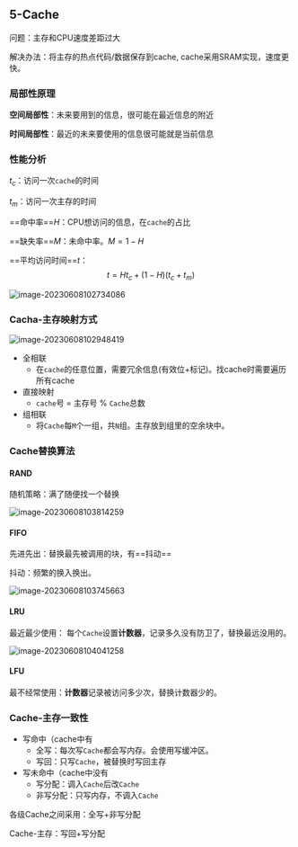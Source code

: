 ## 5-Cache

问题：主存和CPU速度差距过大

解决办法：将主存的热点代码/数据保存到cache, cache采用SRAM实现，速度更快。

### 局部性原理

**空间局部性**：未来要用到的信息，很可能在最近信息的附近

**时间局部性**：最近的未来要使用的信息很可能就是当前信息



### 性能分析

$t_c$：访问一次`cache`的时间

$t_m$：访问一次主存的时间

==命中率==$H$：CPU想访问的信息，在`cache`的占比

==缺失率==$M$：未命中率。$M=1-H$

==平均访问时间==$t$：$$t = Ht_c + (1-H)(t_c+t_m)$$

![image-20230608102734086](https://pic-1257412153.cos.ap-nanjing.myqcloud.com/images/2023/06/08/image-20230608102734086-6c0a60.png)

### Cacha-主存映射方式

![image-20230608102948419](https://pic-1257412153.cos.ap-nanjing.myqcloud.com/images/2023/06/08/image-20230608102948419-26cb6c.png)

- 全相联
  - 在`cache`的任意位置，需要冗余信息(有效位+标记)。找cache时需要遍历所有cache
- 直接映射
  - `cache`号 = 主存号 % `Cache`总数
- 组相联
  - 将`Cache`每`M`个一组，共`N`组。主存放到组里的空余块中。

### Cache替换算法

#### RAND

随机策略：满了随便找一个替换

![image-20230608103814259](https://pic-1257412153.cos.ap-nanjing.myqcloud.com/images/2023/06/08/image-20230608103814259-5cdbe2.png)

#### FIFO

先进先出：替换最先被调用的块，有==抖动==

抖动：频繁的换入换出。

![image-20230608103745663](https://pic-1257412153.cos.ap-nanjing.myqcloud.com/images/2023/06/08/image-20230608103745663-fde8ee.png)

#### LRU

最近最少使用：	每个`Cache`设置**计数器**，记录多久没有防卫了，替换最远没用的。

![image-20230608104041258](https://pic-1257412153.cos.ap-nanjing.myqcloud.com/images/2023/06/08/image-20230608104041258-dc22c0.png)

#### LFU

最不经常使用：**计数器**记录被访问多少次，替换计数器少的。



### Cache-主存一致性

- 写命中（cache中有
  - 全写：每次写`Cache`都会写内存。会使用写缓冲区。
  - 写回：只写`Cache`，被替换时写回主存
- 写未命中（cache中没有
  - 写分配：调入`Cache`后改`Cache`
  - 非写分配：只写内存，不调入`Cache`

各级Cache之间采用：全写+非写分配

Cache-主存：写回+写分配



